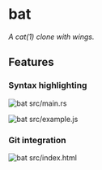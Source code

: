 # bat
*A cat(1) clone with wings.*

## Features

### Syntax highlighting

![bat src/main.rs](https://i.imgur.com/bcnFRSl.png)

![bat src/example.js](https://i.imgur.com/uyBewNX.png)

### Git integration

![bat src/index.html](https://i.imgur.com/yBQ31jm.png)
